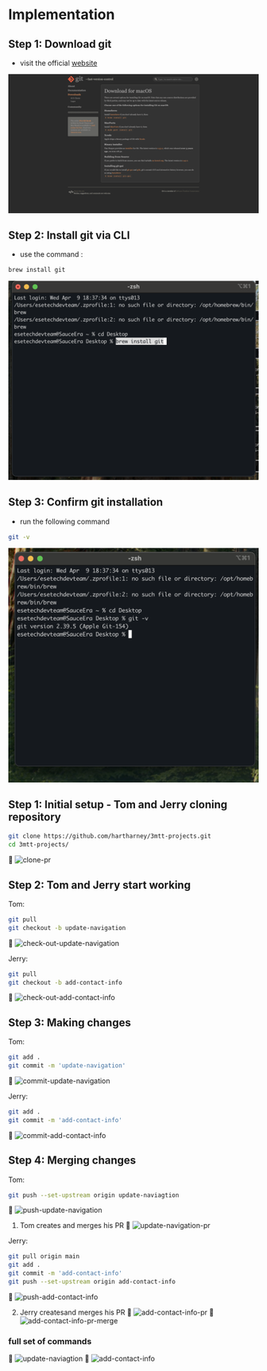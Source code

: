 # Implementation

## Step 1: Download git

- visit the official [website](https://git-scm.com/downloads/mac)

![download](./assets//1-download-git.png)

## Step 2: Install git via CLI

- use the command :

```bash
brew install git
```

![install-git-via-cli](./assets/2-install-git-cli.png)

## Step 3: Confirm git installation

- run the following command

```bash
git -v
```

![confirm-git-installation](./assets/3-confirm-git-installation.png)

## Step 1: Initial setup - Tom and Jerry cloning repository

```bash
git clone https://github.com/hartharney/3mtt-projects.git
cd 3mtt-projects/
```

🔗 ![clone-pr](./assets/clone-repo.png)

## Step 2: Tom and Jerry start working

Tom:

```bash
git pull
git checkout -b update-navigation
```

🔗 ![check-out-update-navigation](./assets/checkout-update-naviagtion.png)

Jerry:

```bash
git pull
git checkout -b add-contact-info
```

🔗 ![check-out-add-contact-info](./assets/checkout-add-contact-info.png)

## Step 3: Making changes

Tom:

```bash
git add .
git commit -m 'update-navigation'
```

🔗 ![commit-update-navigation](./assets/commit-update-navigation.png)

Jerry:

```bash
git add .
git commit -m 'add-contact-info'
```

🔗 ![commit-add-contact-info](./assets/commit-add-contact-info.png)

## Step 4: Merging changes

Tom:

```bash
git push --set-upstream origin update-naviagtion
```

🔗 ![push-update-navigation](./assets/push-update-navigation.png)

1. Tom creates and merges his PR
   🔗 ![update-navigation-pr](./assets/update-naviagtion-pr-merge.png)

Jerry:

```bash
git pull origin main
git add .
git commit -m 'add-contact-info'
git push --set-upstream origin add-contact-info
```

🔗 ![push-add-contact-info](./assets/push-add-contact-info.png)

2. Jerry createsand merges his PR
   🔗 ![add-contact-info-pr](./assets/open-pr-add-contact-info.png)
   🔗 ![add-contact-info-pr-merge](./assets/merge-branch-add-contact-info.png)

### full set of commands

🔗 ![update-naviagtion](./assets/create-branch-update-naviagtion.png)
🔗 ![add-contact-info](./assets/create-branch-update-naviagtion.png)
